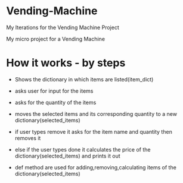 # Vending-Machine
My Iterations for the Vending Machine Project

My micro project for a Vending Machine 

# How it works - by steps
- Shows the dictionary in which items are listed(item_dict)

- asks user for input for the items 

- asks for the quantity of the items

- moves the selected items and its corresponding quantity to a new dictionary(selected_items)

- if user types remove it asks for the item name and quantity then removes it 

- else if the user types done it calculates the price of the dictionary(selected_items) and prints it out

- def method are used for adding,removing,calculating items of the dictionary(selected_items)